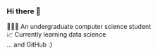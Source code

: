 ### Hi there 👋
👩🏻‍💻 An undergraduate computer science student  
📈 Currently learning data science  
... and GitHub :)
